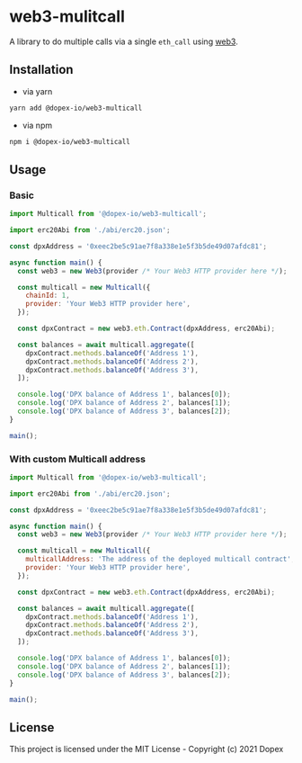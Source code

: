 # web3-mulitcall

A library to do multiple calls via a single `eth_call` using [web3](https://github.com/ChainSafe/web3.js).

## Installation

- via yarn

```bash
yarn add @dopex-io/web3-multicall
```

- via npm

```bash
npm i @dopex-io/web3-multicall
```

## Usage

### Basic

```js
import Multicall from '@dopex-io/web3-multicall';

import erc20Abi from './abi/erc20.json';

const dpxAddress = '0xeec2be5c91ae7f8a338e1e5f3b5de49d07afdc81';

async function main() {
  const web3 = new Web3(provider /* Your Web3 HTTP provider here */);

  const multicall = new Multicall({
    chainId: 1,
    provider: 'Your Web3 HTTP provider here',
  });

  const dpxContract = new web3.eth.Contract(dpxAddress, erc20Abi);

  const balances = await multicall.aggregate([
    dpxContract.methods.balanceOf('Address 1'),
    dpxContract.methods.balanceOf('Address 2'),
    dpxContract.methods.balanceOf('Address 3'),
  ]);

  console.log('DPX balance of Address 1', balances[0]);
  console.log('DPX balance of Address 2', balances[1]);
  console.log('DPX balance of Address 3', balances[2]);
}

main();
```

### With custom Multicall address

```js
import Multicall from '@dopex-io/web3-multicall';

import erc20Abi from './abi/erc20.json';

const dpxAddress = '0xeec2be5c91ae7f8a338e1e5f3b5de49d07afdc81';

async function main() {
  const web3 = new Web3(provider /* Your Web3 HTTP provider here */);

  const multicall = new Multicall({
    multicallAddress: 'The address of the deployed multicall contract',
    provider: 'Your Web3 HTTP provider here',
  });

  const dpxContract = new web3.eth.Contract(dpxAddress, erc20Abi);

  const balances = await multicall.aggregate([
    dpxContract.methods.balanceOf('Address 1'),
    dpxContract.methods.balanceOf('Address 2'),
    dpxContract.methods.balanceOf('Address 3'),
  ]);

  console.log('DPX balance of Address 1', balances[0]);
  console.log('DPX balance of Address 2', balances[1]);
  console.log('DPX balance of Address 3', balances[2]);
}

main();
```

## License

This project is licensed under the MIT License - Copyright (c) 2021 Dopex
